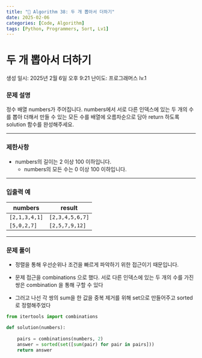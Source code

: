 ```yaml
---
title: "🧠 Algorithm 38: 두 개 뽑아서 더하기"
date: 2025-02-06
categories: [Code, Algorithm]
tags: [Python, Programmers, Sort, Lv1]
---
```


# 두 개 뽑아서 더하기

생성 일시: 2025년 2월 6일 오후 9:21
난이도: 프로그래머스 lv.1

### **문제 설명**

정수 배열 numbers가 주어집니다. numbers에서 서로 다른 인덱스에 있는 두 개의 수를 뽑아 더해서 만들 수 있는 모든 수를 배열에 오름차순으로 담아 return 하도록 solution 함수를 완성해주세요.

---

### 제한사항

- numbers의 길이는 2 이상 100 이하입니다.
    - numbers의 모든 수는 0 이상 100 이하입니다.

---

### 입출력 예

| numbers | result |
| --- | --- |
| `[2,1,3,4,1]` | `[2,3,4,5,6,7]` |
| `[5,0,2,7]` | `[2,5,7,9,12]` |

---

### 문제 풀이

- 정렬을 통해 우선순위나 조건을 빠르게 파악하기 위한 접근이기 때문입니다.

- 문제 접근을 combinations 으로 했다. 서로 다른 인덱스에 있는 두 개의 수를 가진 쌍은 combination 을 통해 구할 수 있다
- 그러고 나선 각 쌍의 sum을 한 값을 중복 제거를 위해 set으로 만들어주고 sorted 로 정렬해주었다

```python
from itertools import combinations

def solution(numbers):
    
    pairs = combinations(numbers, 2)
    answer = sorted(set([sum(pair) for pair in pairs]))
    return answer
```